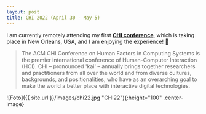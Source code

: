 ```yaml
---
layout: post
title: CHI 2022 (April 30 - May 5)
---
```


I am currently remotely attending my first <strong><a href="https://chi2022.acm.org/" target="_blank" rel="noopener">CHI conference</a></strong>, which is taking place in New Orleans, USA, and I am enjoying the experience! &#129321;

<blockquote>
The ACM CHI Conference on Human Factors in Computing Systems is the premier international conference of Human-Computer Interaction (HCI). 
CHI – pronounced 'kai' – annually brings together researchers and practitioners from all over the world and from diverse cultures, backgrounds, 
and positionalities, who have as an overarching goal to make the world a better place with interactive digital technologies.
</blockquote>

![Foto]({{ site.url }}/images/chi22.jpg "CHI22"){:height="100" .center-image}
